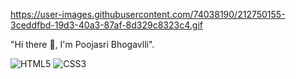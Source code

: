 https://user-images.githubusercontent.com/74038190/212750155-3ceddfbd-19d3-40a3-87af-8d329c8323c4.gif

"Hi there 👋, I'm Poojasri Bhogavlli".


![HTML5](https://img.shields.io/badge/-HTML5-E34F26?style=flat-square&logo=html5&logoColor=white)
![CSS3](https://img.shields.io/badge/-CSS3-1572B6?style=flat-square&logo=css3)




